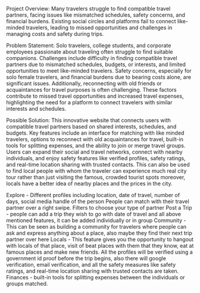 Project Overview:
Many travelers struggle to find compatible travel partners, facing issues like mismatched schedules, safety concerns, and financial burdens. Existing social circles and platforms fail to connect like-minded travelers, leading to missed opportunities and challenges in managing costs and safety during trips.

Problem Statement:
Solo travelers, college students, and corporate employees passionate about traveling often struggle to find suitable companions. Challenges include difficulty in finding compatible travel partners due to mismatched schedules, budgets, or interests, and limited opportunities to meet like-minded travelers. Safety concerns, especially for solo female travelers, and financial burdens due to bearing costs alone, are significant issues. Additionally, reconnecting with old friends or acquaintances for travel purposes is often challenging. These factors contribute to missed travel opportunities and increased travel expenses, highlighting the need for a platform to connect travelers with similar interests and schedules.

Possible Solution:
This innovative website that connects users with compatible travel partners based on shared interests, schedules, and budgets. Key features include an interface for matching with like minded travelers, options to reconnect with old acquaintances for travel, built-in tools for splitting expenses, and the ability to join or merge travel groups. Users can expand their social and travel networks, connect with nearby individuals, and enjoy safety features like verified profiles, safety ratings, and real-time location sharing with trusted contacts. This can also be used to find local people with whom the traveler can experience much real city tour rather than just visiting the famous, crowded tourist spots moreover, locals have a better idea of nearby places and the prices in the city.

Explore - 
Different profiles including location, date of travel, number of days, social media handle of the person
People can match with their travel partner over a right swipe.
Filters to choose your type of partner
Post a Trip - 
people can add a trip they wish to go with date of travel and all above mentioned features, it can be added individually or in group
Community - 
This can be seen as building a community for travelers where people can ask and express anything about a place, also maybe they find their next trip partner over here
Locals - 
This feature gives you the opportunity to hangout with locals of that place, visit of beat places with them that they know, eat at famous places and make new friends.
All the profiles will be verified using a government id proof before the trip begins, also there will google verification, email verification, and all the safety measures like safety ratings, and real-time location sharing with trusted contacts are taken.
Finances  - 
built-in tools for splitting expenses between the individuals or groups matched. 
